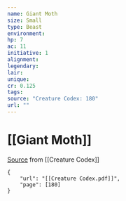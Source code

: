 ```yaml
---
name: Giant Moth
size: Small
type: Beast
environment: 
hp: 7
ac: 11
initiative: 1
alignment: 
legendary: 
lair: 
unique: 
cr: 0.125
tags: 
source: "Creature Codex: 180"
url: ""
---
```

# [[Giant Moth]]

[Source](zotero://open-pdf/library/items/NTNKJRHG?page=180) from [[Creature Codex]]

```pdf
{
	"url": "[[Creature Codex.pdf]]",
	"page": [180]
}
```

